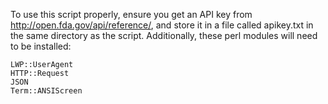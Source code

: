 To use this script properly, ensure you get an API key from http://open.fda.gov/api/reference/, and store it in a file called apikey.txt in the same directory as the script.
Additionally, these perl modules will need to be installed:

	LWP::UserAgent
	HTTP::Request
	JSON
	Term::ANSIScreen
